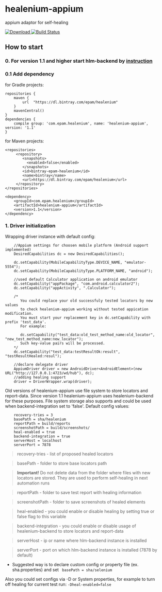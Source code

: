 # healenium-appium
appium adaptor for self-healing

[ ![Download](https://api.bintray.com/packages/epam/healenium/healenium-appium/images/download.svg) ](https://bintray.com/epam/healenium/healenium-appium/_latestVersion)
[![Build Status](https://github.com/healenium/healenium-appium/workflows/Java-CI-test/badge.svg)](https://github.com/healenium/healenium-appium/workflows/Java-CI-test/badge.svg)

## How to start

### 0. For version 1.1 and higher start hlm-backend by [instruction](https://github.com/healenium/healenium-backend) 

### 0.1 Add dependency 

for Gradle projects:
``` 
repositories {
    maven {
        url  "https://dl.bintray.com/epam/healenium"
    }
    mavenCentral()
}
dependencies {
    compile group: 'com.epam.healenium', name: 'healenium-appium', version: '1.1'
}
```

for Maven projects:
``` 
<repositories>
     <repository>
        <snapshots>
          <enabled>false</enabled>
        </snapshots>
        <id>bintray-epam-healenium</id>
        <name>bintray</name>
        <url>https://dl.bintray.com/epam/healenium</url>
     </repository>
</repositories>

<dependency>
	<groupId>com.epam.healenium</groupId>
	<artifactId>healenium-appium</artifactId>
	<version>1.1</version>
</dependency>
```
### 1. Driver initialization
 Wrapping driver instance with default config:
``` 
    //Appium settings for choosen mobile platform (Android support implemented)
    DesiredCapabilities dc = new DesiredCapabilities();

    dc.setCapability(MobileCapabilityType.DEVICE_NAME, "emulator-5554");
    dc.setCapability(MobileCapabilityType.PLATFORM_NAME, "android");
    
    //used default Calculator application on android emulator
    dc.setCapability("appPackage", "com.android.calculator2");
    dc.setCapability("appActivity", ".Calculator");

    /*
       You could replace your old successfuly tested locators by new values
       to check healenium-appium working without tested appication modification.
       You must start your replacement key in dc.setCapability with prefix 'test_data'.
       For example:
       
       dc.setCapability("test_data:old_test_method_name:old_locator", "new_test_method_name:new_locator");
       Such key-value pairs will be processed.
    */
    dc.setCapability("test_data:testResultOk:result", "testResultHealed:resul");

    //declare delegate driver
    AppiumDriver driver = new AndroidDriver<AndroidElement>(new URL("http://127.0.0.1:4723/wd/hub"), dc);
    //adding healing support
    driver = DriverWrapper.wrap(driver);
 ```
 Old versions of healenium-appium use file system to store locators and report-data. Since version 1.1 
 healenium-appium uses healenium-backend for these purposes. File system storage also supports and could
 be used when backend-integration set to 'false'.
 Default config values:
``` 
    recovery-tries = 3
    basePath = sha/healenium
    reportPath = build/reports
    screenshotPath = build/screenshots/
    heal-enabled = true
    backend-integration = true
    serverHost = localhost
    serverPort = 7878
 ```

 > recovery-tries - list of proposed healed locators

 > basePath - folder to store base locators path

 > **Important!** Do not delete data from the folder where files with new locators are stored. They are used to perform self-healing in next automation runs

 > reportPath - folder to save test report with healing information

 > screenshotPath - folder to save screenshots of healed elements

 > heal-enabled - you could enable or disable healing by setting true or false flag to this variable

 > backend-integration - you could enable or disable usage of healenium-backend to store locators and report-data
 
 > serverHost - ip or name where hlm-backend instance is installed
 
 > serverPort - port on which hlm-backend instance is installed (7878 by default)

* Suggested way is to declare custom config or property file (ex. sha.properties) and set
``` basePath = sha/selenium```

Also you could set configs via -D or System properties, for example to turn off healing for current test run:
```-Dheal-enabled=false```
